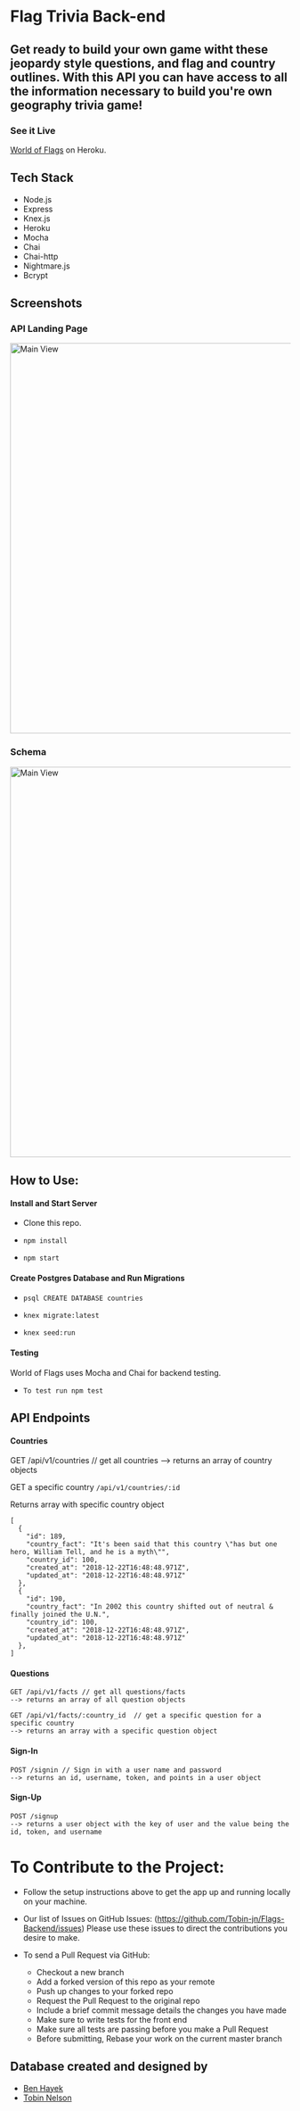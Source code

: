 # Flag Trivia Back-end

## Get ready to build your own game witht these jeopardy style questions, and flag and country outlines. With this API you can have access to all the information necessary to build you're own geography trivia game!

### See it Live

[World of Flags](http://flagz4u.herokuapp.com/) on Heroku.

## Tech Stack
- Node.js
- Express
- Knex.js
- Heroku
- Mocha
- Chai 
- Chai-http
- Nightmare.js
- Bcrypt

## Screenshots

### API Landing Page
<img src='src/images/landing.png' alt='Main View' width='700' >

### Schema
<img src='src/images/landing.png' alt='Main View' width='700' >

## How to Use:

#### Install and Start Server
* Clone this repo.

* `npm install`

* `npm start`

#### Create Postgres Database and Run Migrations
* `psql CREATE DATABASE countries`

* `knex migrate:latest`

* `knex seed:run`

#### Testing 
World of Flags uses Mocha and Chai for backend testing.
* `To test run npm test`

## API Endpoints
#### Countries
GET /api/v1/countries // get all countries
--> returns an array of country objects

GET a specific country
```/api/v1/countries/:id```

Returns array with specific country object
```
[
  {
    "id": 189,
    "country_fact": "It's been said that this country \"has but one hero, William Tell, and he is a myth\"",
    "country_id": 100,
    "created_at": "2018-12-22T16:48:48.971Z",
    "updated_at": "2018-12-22T16:48:48.971Z"
  },
  {
    "id": 190,
    "country_fact": "In 2002 this country shifted out of neutral & finally joined the U.N.",
    "country_id": 100,
    "created_at": "2018-12-22T16:48:48.971Z",
    "updated_at": "2018-12-22T16:48:48.971Z"
  },
]
```
#### Questions
```
GET /api/v1/facts // get all questions/facts
--> returns an array of all question objects

GET /api/v1/facts/:country_id  // get a specific question for a specific country
--> returns an array with a specific question object

```
#### Sign-In
```
POST /signin // Sign in with a user name and password
--> returns an id, username, token, and points in a user object

```
#### Sign-Up
```
POST /signup
--> returns a user object with the key of user and the value being the id, token, and username

```
# To Contribute to the Project:

- Follow the setup instructions above to get the app up and running locally on your machine.

- Our list of Issues on GitHub Issues: (https://github.com/Tobin-jn/Flags-Backend/issues)
  Please use these issues to direct the contributions you desire to make.

- To send a Pull Request via GitHub:
    - Checkout a new branch
    - Add a forked version of this repo as your remote
    - Push up changes to your forked repo
    - Request the Pull Request to the original repo
    - Include a brief commit message details the changes you have made
    - Make sure to write tests for the front end
    - Make sure all tests are passing before you make a Pull Request
    - Before submitting, Rebase your work on the current master branch


## Database created and designed by 
* [Ben Hayek](https://github.com/benjaminhayek)
* [Tobin Nelson](https://github.com/Tobin-jn)
